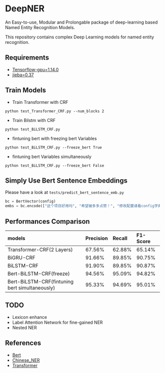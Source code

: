# DeepNER
An Easy-to-use, Modular and Prolongable package of deep-learning based Named Entity Recognition Models.

This repository contains complex Deep Learning models for named entity recognition.

## Requirements
- [Tensorflow-gpu=1.14.0](https://github.com/tensorflow/tensorflow)
- [jieba=0.37](https://github.com/fxsjy/jieba)

## Train Models
* Train Transformer with CRF
```shell
python test_Transformer_CRF.py --num_blocks 2
```
* Train Bilstm with CRF
```shell
python test_BiLSTM_CRF.py
```
* fintuning bert with freezing bert Variables
```shell
python test_BiLSTM_CRF.py --freeze_bert True
```
* fintuning bert Variables simultaneously
```shell
python test_BiLSTM_CRF.py --freeze_bert False
```

## Simply Use Bert Sentence Embeddings
Please have a look at `tests/predict_bert_sentence_emb.py`
```Python 
bc = BertVector(config)
embs = bc.encode(["这个项目好用吗", "希望被多多点赞！", "修改配置请看config字典"])
```


## Performances Comparison
| models | Precision | Recall | F1-Score |
| :------| :------ | :------ | :------ |
| Transformer-CRF(2 Layers)  | 67.56% | 62.88% | 65.14% |
| BiGRU-CRF | 91.66% | 89.85% | 90.75% |
| BiLSTM-CRF | 91.90% | 89.85% | 90.87% |
| Bert-BiLSTM-CRF(freeze) | 94.56% |  95.09% | 94.82%  |
| Bert-BiLSTM-CRF(fintuning bert simultaneously) |  95.33% | 94.69% | 95.01% |

## TODO

* Lexicon enhance
* Label Attention Network for fine-gained NER
* Nested NER

## References

* [Bert](https://github.com/google-research/bert)
* [Chinese_NER](https://github.com/ProHiryu/bert-chinese-ner)
* [Transformer](https://github.com/DongjunLee/transformer-tensorflow)
